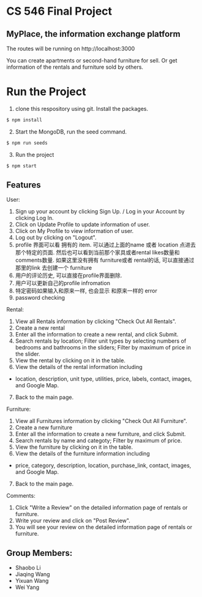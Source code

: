 # CS 546 Final Project
## MyPlace, the information exchange platform



The routes will be running on http://localhost:3000

You can create apartments or second-hand furniture for sell. Or get information of the rentals and furniture sold by others.

# Run the Project
1. clone this respository using git. Install the packages.
```sh
$ npm install
```

2. Start the MongoDB, run the seed command.
```sh
$ npm run seeds
```

3. Run the project
```sh
$ npm start
```

## Features
User:
1. Sign up your account by clicking Sign Up. / Log in your Account by clicking Log In.
2. Click on Update Profile to update information of user.
3. Click on My Profile to view information of user.
4. Log out by clicking on "Logout".
5. profile 界面可以看 拥有的 item. 可以通过上面的name 或者 location 点进去那个特定的页面. 然后也可以看到当前那个家具或者rental likes数量和 comments数量. 如果这里没有拥有 furniture或者 rental的话, 可以直接通过那里的link 去创建一个 furniture
6. 用户的评论历史, 可以直接在profile界面删除. 
7. 用户可以更新自己的profile infromation
8. 特定密码如果输入和原来一样, 也会显示 和原来一样的 error 
9. password checking


Rental:
1. View all Rentals information by clicking "Check Out All Rentals".
2. Create a new rental
3. Enter all the information to create a new rental, and click Submit.
4. Search rentals by location; Filter unit types by selecting numbers of bedrooms and bathrooms in the sliders; Filter by maximum of price in the slider.
5. View the rental by clicking on it in the table.
6. View the details of the rental information including
 - location, description, unit type, utilities, price, labels, contact, images, and Google Map.
7. Back to the main page.

Furniture:
1. View all Furnitures information by clicking "Check Out All Furniture".
2. Create a new furniture
3. Enter all the information to create a new furniture, and click Submit.
4. Search rentals by name and categoty; Filter by maximum of price.
5. View the furniture by clicking on it in the table.
6. View the details of the furniture information including
 - price, category, description, location, purchase_link, contact, images, and Google Map.
7. Back to the main page.


Comments:
1. Click "Write a Review" on the detailed information page of rentals or furniture. 
2. Write your review and click on "Post Review".
3. You will see your review on the detailed information page of rentals or furniture.



## Group Members:
- Shaobo Li
- Jiaqing Wang
- Yixuan Wang
- Wei Yang



